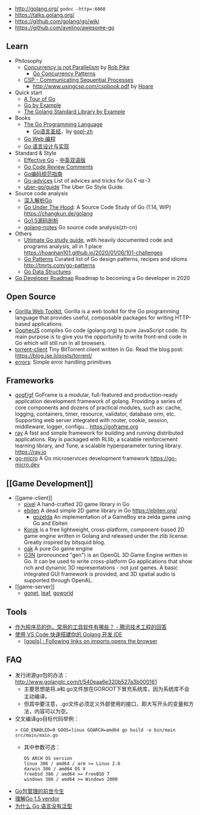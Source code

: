 - http://golang.org/  `godoc -http=:6060`
- https://talks.golang.org/
- https://github.com/golang/go/wiki
- https://github.com/avelino/awesome-go



## Learn
- Philosophy
  - [Concurrency is not Parallelism](https://blog.golang.org/concurrency-is-not-parallelism) by [Rob Pike](golang/#creators)
    - [Go Concurrency Patterns](https://talks.golang.org/2012/concurrency.slide) 
  - [CSP - Communicating Sequential Processes](https://en.wikipedia.org/wiki/Communicating_sequential_processes)  
    - http://www.usingcsp.com/cspbook.pdf by [Hoare](http://c2.com/cgi/wiki?CarHoare)
- Quick start
  - [A Tour of Go](https://tour.golang.org/)
  - [Go by Example](https://gobyexample.com/) 
  - [The Golang Standard Library by Example](https://github.com/polaris1119/The-Golang-Standard-Library-by-Example)
- Books
  - [The Go Programming Language](https://www.gopl.io/) 
    - [Go语言圣经](https://docs.hacknode.org/gopl-zh/)，by [gopl-zh](https://github.com/golang-china/gopl-zh)
  - [Go Web 编程](https://github.com/astaxie/build-web-application-with-golang)
  - [Go 语言设计与实现](https://draveness.me/golang/)
- Standard & Style
  - [Effective Go](https://golang.org/doc/effective_go.html) - [中英双语版](https://github.com/bingohuang/effective-go-zh-en)
  - [Go Code Review Comments](https://github.com/golang/go/wiki/CodeReviewComments)
  - [Go编码规范指南](https://gocn.io/article/1)
  - [Go-advices](https://github.com/cristaloleg/go-advice) List of advices and tricks for Go ʕ◔ϖ◔ʔ
  - [uber-go/guide](https://github.com/uber-go/guide) The Uber Go Style Guide.
- Source code analysis
  - [深入解析Go](https://github.com/tiancaiamao/go-internals)
  - [Go Under The Hood](https://github.com/changkun/go-under-the-hood): A Source Code Study of Go (1.14, WIP) https://changkun.de/golang
  - [Go1.5源码剖析](https://github.com/qyuhen/book)
  - [golang-notes](https://github.com/cch123/golang-notes) Go source code analysis(zh-cn)
- Others
  - [Ultimate Go study guide](https://github.com/hoanhan101/ultimate-go), with heavily documented code and programs analysis, all in 1 place https://hoanhan101.github.io/2020/01/06/101-challenges
  - [Go Patterns](https://github.com/tmrts/go-patterns) Curated list of Go design patterns, recipes and idioms http://tmrts.com/go-patterns
  - [Go Data Structures](https://research.swtch.com/godata)
- [Go Developer Roadmap](https://github.com/Alikhll/golang-developer-roadmap) Roadmap to becoming a Go developer in 2020



## Open Source
- [Gorilla Web Toolkit](https://github.com/gorilla), Gorilla is a web toolkit for the Go programming language that provides useful, composable packages for writing HTTP-based applications.
- [GopherJS](https://github.com/gopherjs/gopherjs) compiles Go code (golang.org) to pure JavaScript code. Its main purpose is to give you the opportunity to write front-end code in Go which will still run in all browsers.
- [torrent-client](https://github.com/veggiedefender/torrent-client) Tiny BitTorrent client written in Go. Read the blog post: https://blog.jse.li/posts/torrent/
- [errors](https://github.com/pkg/errors): Simple error handling primitives



## Frameworks
- [gogf/gf](https://github.com/gogf/gf) GoFrame is a modular, full-featured and production-ready application development framework of golang. Providing a series of core components and dozens of practical modules, such as: cache, logging, containers, timer, resource, validator, database orm, etc. Supporting web server integrated with router, cookie, session, middleware, logger, configu… https://goframe.org
- [ray](https://github.com/ray-project/ray) A fast and simple framework for building and running distributed applications. Ray is packaged with RLlib, a scalable reinforcement learning library, and Tune, a scalable hyperparameter tuning library. https://ray.io
- [go-micro](https://github.com/micro/go-micro) A Go microservices development framework https://go-micro.dev



## [[Game Development]]
- [[game-client]]
  - [pixel](https://github.com/faiface/pixel) A hand-crafted 2D game library in Go
  - [ebiten](https://github.com/hajimehoshi/ebiten) A dead simple 2D game library in Go https://ebiten.org/
    - [gozelda](https://github.com/ArnaudCalmettes/gozelda) An implementation of a GameBoy era zelda game using Go and Ebiten
  - [Korok](https://github.com/KorokEngine/Korok) is a free lightweight, cross-platform, component-based 2D game engine written in Golang and released under the zlib license. Greatly inspired by bitsquid blog.
  - [oak](https://github.com/oakmound/oak) A pure Go game engine
  - [G3N](https://github.com/g3n/engine) (pronounced "gen") is an OpenGL 3D Game Engine written in Go. It can be used to write cross-platform Go applications that show rich and dynamic 3D representations - not just games. A basic integrated GUI framework is provided, and 3D spatial audio is supported through OpenAL.
- [[game-server]]
  - [gonet](http://gonet2.github.io/), [leaf](https://github.com/name5566/leaf), [goworld](https://github.com/xiaonanln/goworld)



## Tools
- [作为程序员的你，常用的工具软件有哪些？ - 腾讯技术工程的回答](https://www.zhihu.com/question/22867411/answer/911161400)
- [使用 VS Code 快速搭建你的 Golang 开发 IDE](https://toozhao.com/2017/08/23/vscode-golang/)
  - [[gopls] : Following links on imports opens the browser](https://github.com/microsoft/vscode-go/issues/2550)


## FAQ
- 发行闭源go包的办法：http://www.golangtc.com/t/540eaa6e320b527a3b000161 
  - 主要思想是将.a和.go文件放在GOROOT下冒充系统库，因为系统库不会主动编译。
  - 但其中要注意，.go文件必须定义外部使用的接口，即大写开头的变量和方法，内容可以为空。
- 交叉编译go目标代码举例：
    ```
    > CGO_ENABLED=0 GOOS=linux GOARCH=amd64 go build -o bin/main src/main/main.go
    ```
  - 其中参数可选：
    ```
    OS ARCH OS version
    linux 386 / amd64 / arm >= Linux 2.6
    darwin 386 / amd64 OS X
    freebsd 386 / amd64 >= FreeBSD 7
    windows 386 / amd64 >= Windows 2000
    ```
- [Go包管理的前世今生](http://www.infoq.com/cn/articles/history-go-package-management)
- [理解Go 1.5 vendor](http://tonybai.com/2015/07/31/understand-go15-vendor/)
- [为什么 Go 语言没有泛型](https://draveness.me/whys-the-design-go-generics/)
